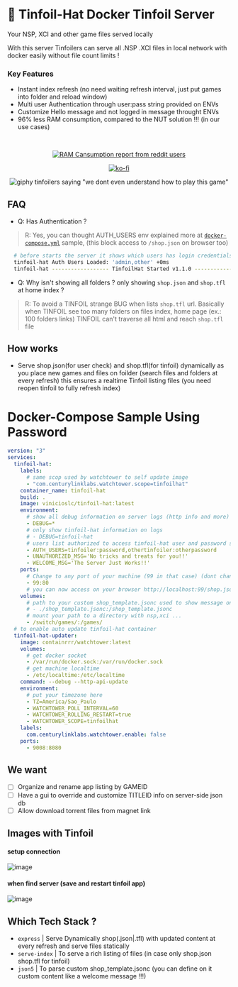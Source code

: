 # 📂 Tinfoil-Hat Docker Tinfoil Server

Your NSP, XCI and other game files served locally

With this server Tinfoilers can serve all .NSP .XCI files in local network with docker easily without file count limits !
 
### Key Features
  - Instant index refresh (no need waiting refresh interval, just put games into folder and reload window)
  - Multi user Authentication through user:pass string provided on ENVs
  - Customize Hello message and not logged in message throught ENVs 
  - 96% less RAM consumption, compared to the NUT solution !!! (in our use cases)
<div align="center">
 <br>

[![RAM Cansumption report from reddit users](https://user-images.githubusercontent.com/10997022/218286171-fbd4e5b3-94e3-438f-badb-788c1f55af76.png)](https://www.reddit.com/r/SwitchPirates/comments/10ltfxe/tinfoilhat_a_open_source_nodejs_docker_app_to/)

[![ko-fi](https://ko-fi.com/img/githubbutton_sm.svg)](https://ko-fi.com/K3K424BR8)

![giphy tinfoilers saying "we dont even understand how to play this game"](https://media.giphy.com/media/3o6Zt4uuhvA0qmUIgg/giphy.gif)

</div>

## FAQ

- Q: Has Authentication ?

> R: Yes, you can thought AUTH_USERS env explained more at [`docker-compose.yml`](#docker-compose-sample-using-password) sample, (this block access to `/shop.json` on browser too)

```bash
  # before starts the server it shows which users has login credentials
  tinfoil-hat Auth Users Loaded: 'admin,other' +0ms
  tinfoil-hat ------------------ TinfoilHat Started v1.1.0 ------------------ +5ms
```

- Q: Why isn't showing all folders ? only showing `shop.json` and `shop.tfl` at home index ?

> R: To avoid a TINFOIL strange BUG when lists `shop.tfl` url. Basically when TINFOIL see too many folders on files index, home page (ex.: 100 folders links) TINFOIL can't traverse all html and reach `shop.tfl` file

## How works

- Serve shop.json(for user check) and shop.tfl(for tinfoil) dynamically as you place new games and files on foilder (search files and folders at every refresh) this ensures a realtime Tinfoil listing files (you need reopen tinfoil to fully refresh index) 

# Docker-Compose Sample Using Password

```yml
version: "3"
services:
  tinfoil-hat:
    labels:
      # same scop used by watchtower to self update image
      - "com.centurylinklabs.watchtower.scope=tinfoilhat"
    container_name: tinfoil-hat
    build: .
    image: vinicioslc/tinfoil-hat:latest
    environment:
      # show all debug information on server logs (http info and more)
      - DEBUG=*
      # only show tinfoil-hat information on logs
      # - DEBUG=tinfoil-hat
      # users list authorized to access tinfoil-hat user and password separated by ":" and users separated by "," <your-user>:<your-pass>
      - AUTH_USERS=tinfoiler:password,othertinfoiler:otherpassword
      - UNAUTHORIZED_MSG='No tricks and treats for you!!'
      - WELCOME_MSG='The Server Just Works!!'
    ports:
      # Change to any port of your machine (99 in that case) (dont change the :80 !!!)
      - 99:80
      # you can now access on your browser http://localhost:99/shop.json and see your games
    volumes:
      # path to your custom shop_template.jsonc used to show message on success or add authentication
      # - ./shop_template.jsonc:/shop_template.jsonc
      # mount your path to a directory with nsp,xci ...
      - /switch/games/:/games/
  # to enable auto update tinfoil-hat container
  tinfoil-hat-updater:
    image: containrrr/watchtower:latest
    volumes:
      # get docker socket
      - /var/run/docker.sock:/var/run/docker.sock
      # get machine localtime
      - /etc/localtime:/etc/localtime
    command: --debug --http-api-update
    environment:
      # put your timezone here
      - TZ=America/Sao_Paulo
      - WATCHTOWER_POLL_INTERVAL=60
      - WATCHTOWER_ROLLING_RESTART=true
      - WATCHTOWER_SCOPE=tinfoilhat
    labels:
      com.centurylinklabs.watchtower.enable: false
    ports:
      - 9008:8080
```

## We want
- [ ] Organize and rename app listing by GAMEID
- [ ] Have a gui to override and customize TITLEID info on server-side json db
- [ ] Allow download torrent files from magnet link

## Images with Tinfoil

#### setup connection

![image](https://user-images.githubusercontent.com/10997022/214877049-8d369eb5-7440-4b22-9763-96da1c277f41.png)

#### when find server (save and restart tinfoil app)

![image](https://user-images.githubusercontent.com/10997022/214877143-e5a67dd8-939c-4a37-8763-619c1fa0b0d5.png)

## Which Tech Stack ?

- `express` | Serve Dynamically shop(.json|.tfl) with updated content at every refresh and serve files statically
- `serve-index` | To serve a rich listing of files (in case only shop.json shop.tfl for tinfoil)
- `json5` | To parse custom shop_template.jsonc (you can define on it custom content like a welcome message !!!)
